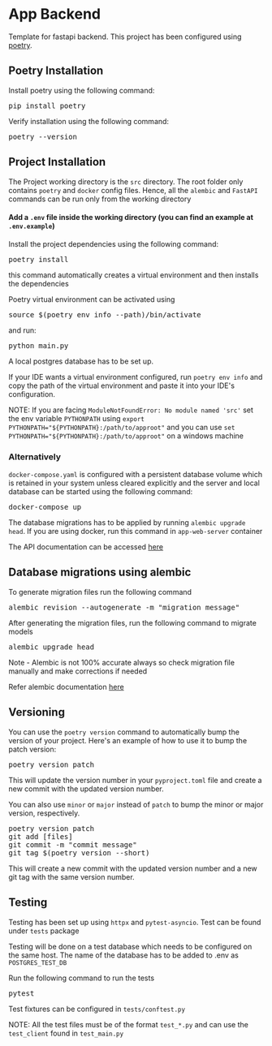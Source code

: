 <h1>App Backend</h1>

<p>Template for fastapi backend. This project has been configured using <a href="https://python-poetry.org">poetry</a>.</p>

<h2>Poetry Installation</h2>

<p>Install poetry using the following command:</p>

<pre>
pip install poetry
</pre>

<p>Verify installation using the following command:</p>

<pre>
poetry --version
</pre>

<h2>Project Installation</h2>

<p>The Project working directory is the <code>src</code> directory. The root folder only contains <code>poetry</code> and <code>docker</code> config files. Hence, all the <code>alembic</code> and <code>FastAPI</code> commands can be run only from the working directory</p>

<h4>Add a <code>.env</code> file inside the working directory (you can find an example at <code>
.env.example</code>)</h4>

<p>Install the project dependencies using the following command:</p>
<pre>
poetry install
</pre>
<p>this command automatically creates a virtual environment and then installs the dependencies</p>
<p>Poetry virtual environment can be activated using</p>
<pre>
source $(poetry env info --path)/bin/activate
</pre>
<p>and run:</p>
<pre>
python main.py
</pre>

<p>A local postgres database has to be set up.</p>
<p>
If your IDE wants a virtual environment configured, run <code>poetry env info</code>
and copy the path of the virtual environment and paste it into your IDE's configuration.
</p>
<p>NOTE: If you are facing <code>ModuleNotFoundError: No module named 'src'</code> set the env variable <code>PYTHONPATH</code> using <code>export PYTHONPATH="${PYTHONPATH}:/path/to/approot"</code> and you can use <code>set PYTHONPATH="${PYTHONPATH}:/path/to/approot"</code> on a windows machine</p>

<h3>Alternatively</h3>

<p><code>docker-compose.yaml</code> is configured with a persistent database volume which is retained in your system unless cleared explicitly and the server and local database can be started using the following command:</p>
<pre>
docker-compose up
</pre>

<p>The database migrations has to be applied by running <code>alembic upgrade head</code>. If you are using docker, run this command in <code>app-web-server</code> container</p>

<p>The API documentation can be accessed <a href="https://localhost:8000/docs">here</a></p>

<h2>Database migrations using alembic</h3>

<p>To generate migration files run the following command</p>
<pre>
alembic revision --autogenerate -m "migration message"
</pre>

<p>After generating the migration files, run the following command to migrate models</p>
<pre>
alembic upgrade head
</pre>

<p>Note - Alembic is not 100% accurate always so check migration file manually and make corrections if needed</p>
<p>Refer alembic documentation <a href="https://alembic.sqlalchemy.org/en/latest/">here</a></p>

<h2>Versioning</h2>

<p>You can use the <code>poetry version</code> command to automatically bump the version of your project. Here's an example of how to
use it to bump the patch version: </p>

<pre>
poetry version patch
</pre>

<p>This will update the version number in your <code>pyproject.toml</code> file and create a new commit with the updated
version
number.</p>

<p>You can also use <code>minor</code> or <code>major</code> instead of <code>patch</code> to bump the minor or major version, respectively.</p>

<pre>
poetry version patch
git add [files]
git commit -m "commit message"
git tag $(poetry version --short)
</pre>

<p>This will create a new commit with the updated version number and a new git tag with the same version number.</p>

<h2>Testing</h2>

<p>Testing has been set up using <code>httpx</code> and <code>pytest-asyncio</code>. Test can be found under <code>tests</code> package</p>

<p>Testing will be done on a test database which needs to be configured on the same host. The name of the database has to be added to .env as <code>POSTGRES_TEST_DB</code></p>

<p>Run the following command to run the tests</p>
<pre>
pytest
</pre>

<p>Test fixtures can be configured in <code>tests/conftest.py</code></p>
<p>NOTE: All the test files must be of the format <code>test_*.py</code> and can use the <code>test_client</code> found in <code>test_main.py</code></p>
